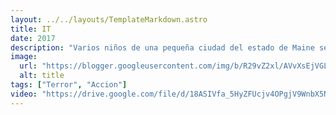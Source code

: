```yaml
---
layout: ../../layouts/TemplateMarkdown.astro
title: IT
date: 2017
description: "Varios niños de una pequeña ciudad del estado de Maine se alían para combatir a una entidad diabólica que adopta la forma de un payaso y desde hace mucho tiempo emerge cada 27 años para saciarse de sangre infantil."
image:
  url: "https://blogger.googleusercontent.com/img/b/R29vZ2xl/AVvXsEjVGLQoggFA20bdZaJ0q74xHCNh4emzTKXegl88V-H_Wtv7rACep7O_XLEOZyJ_mVVvXpQKNhpDpqh4qLYpG7qzBsr2txzzXeHdzWcVJ_0lnVcrlhDkvgKrr0koNjKsmDOHgclpNFqhidfv/s320/it-787119144-large+ITT.jpg"
  alt: title
tags: ["Terror", "Accion"]
video: "https://drive.google.com/file/d/18ASIVfa_5HyZFUcjv4OPgjV9WnbX5Nnz/preview"
---
```

